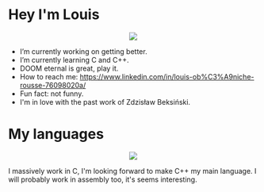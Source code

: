 #
# Hey I'm Louis
<p align="center">
  <img src="https://github-readme-stats.vercel.app/api?username=MrOrnithorynque&title_color=fff&icon_color=f9f9f9&text_color=9f9f9f&bg_color=151515">
</p>

-  I’m currently working on getting better.
-  I’m currently learning C and C++.
-  DOOM eternal is great, play it.
-  How to reach me: https://www.linkedin.com/in/louis-ob%C3%A9niche-rousse-76098020a/
-  Fun fact: not funny.
-  I'm in love with the past work of Zdzisław Beksiński.
#
# My languages

<p align="center">
  <img src="https://github-readme-stats.vercel.app/api/top-langs/?username=MrOrnithorynque&layout=compact&title_color=fff&icon_color=f9f9f9&text_color=9f9f9f&bg_color=151515">
</p>

I massively work in C, I'm looking forward to make C++ my main language.
I will probably work in assembly too, it's seems interesting.
